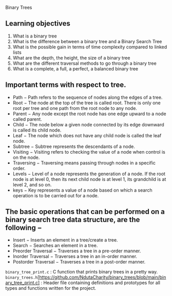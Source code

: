 Binary Trees

## Learning objectives
   1. What is a binary tree
   2. What is the difference between a binary tree and a Binary Search Tree
   3. What is the possible gain in terms of time complexity compared to linked lists
   4. What are the depth, the height, the size of a binary tree
   5. What are the different traversal methods to go through a binary tree
   6. What is a complete, a full, a perfect, a balanced binary tree
   
## Important terms with respect to tree.

  * Path − Path refers to the sequence of nodes along the edges of a tree.
  * Root − The node at the top of the tree is called root. There is only one root per tree and one path from the root node to any node.
  * Parent − Any node except the root node has one edge upward to a node called parent.
  * Child − The node below a given node connected by its edge downward is called its child node.
  * Leaf − The node which does not have any child node is called the leaf node.
  * Subtree − Subtree represents the descendants of a node.
  * Visiting − Visiting refers to checking the value of a node when control is on the node.
  * Traversing − Traversing means passing through nodes in a specific order.
  * Levels − Level of a node represents the generation of a node. If the root node is at level 0, then its next child node is at level 1, its grandchild is at level 2, and so on.
  * keys − Key represents a value of a node based on which a search operation is to be carried out for a node.

## The basic operations that can be performed on a binary search tree data structure, are the following −

  * Insert − Inserts an element in a tree/create a tree.
  * Search − Searches an element in a tree.
  * Preorder Traversal − Traverses a tree in a pre-order manner.
  * Inorder Traversal − Traverses a tree in an in-order manner.
  * Postorder Traversal − Traverses a tree in a post-order manner.

```binary_tree_print.c``` : C function that prints binary trees in a pretty way.
```binary_trees.h```[https://github.com/NdutaCharity/binary_trees/blob/main/binary_tree_print.c] : Header file containing definitions and prototypes for all types and functions written for the project.
